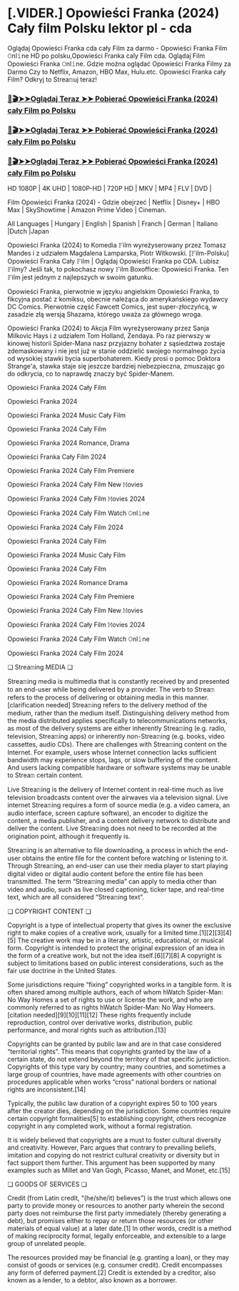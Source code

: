 # [.VIDER.] Opowieści Franka (2024) Cały film Polsku lektor pl - cda

Oglądaj Opowieści Franka cda cały Film za darmo - Opowieści Franka Film 𝙾nl𝚒ne HD po polsku,Opowieści Franka caly Film cda. Oglądaj Film Opowieści Franka 𝙾nl𝚒ne. Gdzie można oglądać Opowieści Franka Filmy za Darmo Czy to Netflix, Amazon, HBO Max, Hulu.etc. Opowieści Franka cały Film? Odkryj to Strea𝚖uj teraz!

### [📀🎬➤➤Oglądaj Teraz ➤➤ Pobierać Opowieści Franka (2024) cały Film po Polsku](https://love-4k.com/pl/movie/933845/tales-of-franz-gitcodepl)

### [📀🎬➤➤Oglądaj Teraz ➤➤ Pobierać Opowieści Franka (2024) cały Film po Polsku](https://love-4k.com/pl/movie/933845/tales-of-franz-gitcodepl)

### [📀🎬➤➤Oglądaj Teraz ➤➤ Pobierać Opowieści Franka (2024) cały Film po Polsku](https://love-4k.com/pl/movie/933845/tales-of-franz-gitcodepl)

HD 1080P | 4K UHD | 1080P-HD | 720P HD | MKV | MP4 | FLV | DVD |

Film Opowieści Franka (2024) - Gdzie obejrzeć | Netflix | Disney+ | HBO Max | SkyShowtime | Amazon Prime Video | Cineman.

All Languages | Hungary | English | Spanish | Franch | German | Italiano |Dutch |Japan

Opowieści Franka (2024) to Komedia 𝙵ilm wyreżyserowany przez Tomasz Mandes i z udziałem Magdalena Lamparska, Piotr Witkowski. [𝙵ilm-Polsku] Opowieści Franka Cały 𝙵ilm | Oglądaj Opowieści Franka  po CDA. Lubisz 𝙵ilmy? Jeśli tak, to pokochasz nowy 𝙵ilm Boxoffice: Opowieści Franka. Ten 𝙵ilm jest jednym z najlepszych w swoim gatunku.

Opowieści Franka, pierwotnie w języku angielskim Opowieści Franka, to fikcyjna postać z komiksu, obecnie należąca do amerykańskiego wydawcy DC Comics. Pierwotnie część Fawcett Comics, jest super-złoczyńcą, w zasadzie złą wersją Shazama, którego uważa za głównego wroga.

Opowieści Franka (2024) to Akcja Film wyreżyserowany przez Sanja Milkovic Hays i z udziałem Tom Holland, Zendaya. Po raz pierwszy w kinowej historii Spider-Mana nasz przyjazny bohater z sąsiedztwa zostaje zdemaskowany i nie jest już w stanie oddzielić swojego normalnego życia od wysokiej stawki bycia superbohaterem. Kiedy prosi o pomoc Doktora Strange'a, stawka staje się jeszcze bardziej niebezpieczna, zmuszając go do odkrycia, co to naprawdę znaczy być Spider-Manem.

Opowieści Franka 2024 Cały Film

Opowieści Franka 2024

Opowieści Franka 2024 Music Cały Film

Opowieści Franka 2024 Cały Film

Opowieści Franka 2024 Romance, Drama

Opowieści Franka Cały Film 2024

Opowieści Franka 2024 Cały Film Premiere

Opowieści Franka 2024 Cały Film New 𝙼ovies

Opowieści Franka 2024 Cały Film 𝙼ovies 2024

Opowieści Franka 2024 Cały Film Watch 𝙾nl𝚒ne

Opowieści Franka 2024 Cały Film 2024

Opowieści Franka 2024 Cały Film

Opowieści Franka 2024 Music Cały Film

Opowieści Franka 2024 Cały Film

Opowieści Franka 2024 Romance Drama

Opowieści Franka 2024 Cały Film Premiere

Opowieści Franka 2024 Cały Film New 𝙼ovies

Opowieści Franka 2024 Cały Film 𝙼ovies 2024

Opowieści Franka 2024 Cały Film Watch 𝙾nl𝚒ne

Opowieści Franka 2024 Cały Film 2024

❏ Strea𝚖ing MEDIA ❏

Strea𝚖ing media is multimedia that is constantly received by and presented to an end-user while being delivered by a provider. The verb to Strea𝚖 refers to the process of delivering or obtaining media in this manner.[clarification needed] Strea𝚖ing refers to the delivery method of the medium, rather than the medium itself. Distinguishing delivery method from the media distributed applies specifically to telecommunications networks, as most of the delivery systems are either inherently Strea𝚖ing (e.g. radio, television, Strea𝚖ing apps) or inherently non-Strea𝚖ing (e.g. books, video cassettes, audio CDs). There are challenges with Strea𝚖ing content on the Internet. For example, users whose Internet connection lacks sufficient bandwidth may experience stops, lags, or slow buffering of the content. And users lacking compatible hardware or software systems may be unable to Strea𝚖 certain content.

Live Strea𝚖ing is the delivery of Internet content in real-time much as live television broadcasts content over the airwaves via a television signal. Live internet Strea𝚖ing requires a form of source media (e.g. a video camera, an audio interface, screen capture software), an encoder to digitize the content, a media publisher, and a content delivery network to distribute and deliver the content. Live Strea𝚖ing does not need to be recorded at the origination point, although it frequently is.

Strea𝚖ing is an alternative to file downloading, a process in which the end-user obtains the entire file for the content before watching or listening to it. Through Strea𝚖ing, an end-user can use their media player to start playing digital video or digital audio content before the entire file has been transmitted. The term “Strea𝚖ing media” can apply to media other than video and audio, such as live closed captioning, ticker tape, and real-time text, which are all considered “Strea𝚖ing text”.

❏ COPYRIGHT CONTENT ❏

Copyright is a type of intellectual property that gives its owner the exclusive right to make copies of a creative work, usually for a limited time.[1][2][3][4][5] The creative work may be in a literary, artistic, educational, or musical form. Copyright is intended to protect the original expression of an idea in the form of a creative work, but not the idea itself.[6][7][8] A copyright is subject to limitations based on public interest considerations, such as the fair use doctrine in the United States.

Some jurisdictions require “fixing” copyrighted works in a tangible form. It is often shared among multiple authors, each of whom hWatch Spider-Man: No Way Homes a set of rights to use or license the work, and who are commonly referred to as rights hWatch Spider-Man: No Way Homeers.[citation needed][9][10][11][12] These rights frequently include reproduction, control over derivative works, distribution, public performance, and moral rights such as attribution.[13]

Copyrights can be granted by public law and are in that case considered “territorial rights”. This means that copyrights granted by the law of a certain state, do not extend beyond the territory of that specific jurisdiction. Copyrights of this type vary by country; many countries, and sometimes a large group of countries, have made agreements with other countries on procedures applicable when works “cross” national borders or national rights are inconsistent.[14]

Typically, the public law duration of a copyright expires 50 to 100 years after the creator dies, depending on the jurisdiction. Some countries require certain copyright formalities[5] to establishing copyright, others recognize copyright in any completed work, without a formal registration.

It is widely believed that copyrights are a must to foster cultural diversity and creativity. However, Parc argues that contrary to prevailing beliefs, imitation and copying do not restrict cultural creativity or diversity but in fact support them further. This argument has been supported by many examples such as Millet and Van Gogh, Picasso, Manet, and Monet, etc.[15]

❏ GOODS OF SERVICES ❏

Credit (from Latin credit, “(he/she/it) believes”) is the trust which allows one party to provide money or resources to another party wherein the second party does not reimburse the first party immediately (thereby generating a debt), but promises either to repay or return those resources (or other materials of equal value) at a later date.[1] In other words, credit is a method of making reciprocity formal, legally enforceable, and extensible to a large group of unrelated people.

The resources provided may be financial (e.g. granting a loan), or they may consist of goods or services (e.g. consumer credit). Credit encompasses any form of deferred payment.[2] Credit is extended by a creditor, also known as a lender, to a debtor, also known as a borrower.
